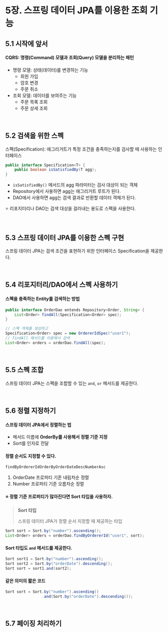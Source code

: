 # 5장. 스프링 데이터 JPA를 이용한 조회 기능

## 5.1 시작에 앞서

#### CQRS: 명령(Command) 모델과 조회(Query) 모델을 분리하는 패턴

- 명령 모델: 상태(데이터)를 변경하는 기능
  - 회원 가입
  - 암호 변경
  - 주문 취소
- 조회 모델: 데이터를 보여주는 기능
  - 주문 목록 조회
  - 주문 상세 조회

<br>

## 5.2 검색을 위한 스펙

스펙(Specification): 애그리거트가 특정 조건을 충족하는지를 검사할 때 사용하는 인터페이스

```java
public interface Specification<T> {
    public boolean isSatisfiedBy(T agg);
}
```

- `isSatisfiedBy()` 메서드의 agg 파라미터는 검사 대상이 되는 객체
- Repository에서 사용하면 agg는 애그리거트 루트가 된다.
- DAO에서 사용하면 agg는 검색 결과로 반환할 데이터 객체가 된다.

⭐ 리포지터리나 DAO는 검색 대상을 걸러내는 용도로 스펙을 사용한다.

<br>

## 5.3 스프링 데이터 JPA를 이용한 스펙 구현

스프링 데이터 JPA는 검색 조건을 표현하기 위한 인터페이스 Specification을 제공한다.

<br>

## 5.4 리포지터리/DAO에서 스펙 사용하기

#### 스펙을 충족하는 Entity를 검색하는 방법

```java
public interface OrderDao entends Repository<Order, String> {
    List<Order> findAll(Specification<Order> spec);
}

// 스펙 객체를 생성하고
Specification<Order> spec = new OrdererIdSpec("user1");
// findAll 메서드를 이용해서 검색
List<Order> orders = orderDao.findAll(spec);
```

<br>

## 5.5 스펙 조합

스프링 데이터 JPA는 스펙을 조합할 수 있는 `and`, `or` 메서드를 제공한다.

<br>

## 5.6 정렬 지정하기

#### 스프링 데이터 JPA에서 정렬하는 법

- 메서드 이름에 **OrderBy를 사용해서 정렬 기준 지정**
- Sort를 인자로 전달

#### 정렬 순서도 지정할 수 있다.

```java
findByOrdererIdOrderByOrderDateDescNumberAsc
```

1. OrderDate 프로퍼티 기준 내림차순 정렬
2. Number 프로퍼티 기준 오름차순 정렬

#### ⭐ 정렬 기준 프로퍼티가 많아진다면 Sort 타입을 사용하자.

> **Sort 타입**
>
> 스프링 데이터 JPA가 정렬 순서 지정할 때 제공하는 타입

```java
Sort sort = Sort.by("number").ascending();
List<Order> orders = orderDao.findByOrdererId("user1", sort);
```

#### Sort 타입도 `and` 메서드를 제공한다.

```java
Sort sort1 = Sort.by("number").ascending();
Sort sort2 = Sort.by("orderDate").descending();
Sort sort = sort1.and(sort2);
```

#### 같은 의미의 짧은 코드

```java
Sort sort = Sort.by("number").ascending()
                .and(Sort.by("orderDate").descending());
```

<br>

## 5.7 페이징 처리하기
